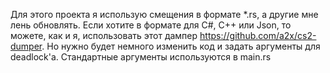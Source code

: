 Для этого проекта я использую смещения в формате *.rs, а другие мне лень обновлять. Если хотите в формате для C#, C++ или Json, то можете, как и я, использовать этот дампер https://github.com/a2x/cs2-dumper. Но нужно будет немного изменить код и задать аргументы для deadlock'а. Стандартные аргументы используются в main.rs